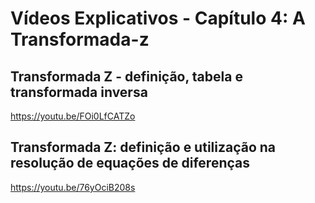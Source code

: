 # Vídeos Explicativos - Capítulo 4: A Transformada-z

## Transformada Z - definição, tabela e transformada inversa
https://youtu.be/FOi0LfCATZo


## Transformada Z: definição e utilização na resolução de equações de diferenças
https://youtu.be/76yOciB208s